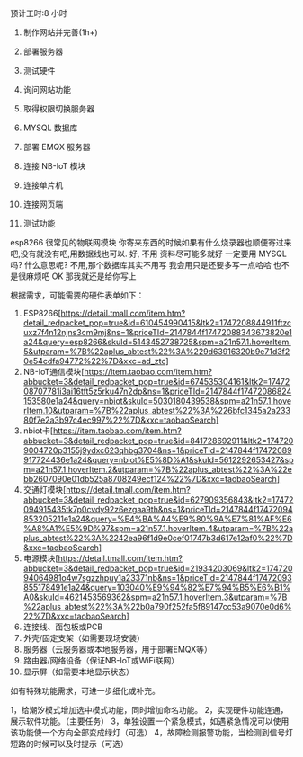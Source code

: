 预计工时:8 小时

1. 制作网站并完善(1h+)
2. 部署服务器
3. 测试硬件

4. 询问网站功能
5. 取得权限切换服务器
6. MYSQL 数据库
7. 部署 EMQX 服务器
8. 连接 NB-IoT 模块
9. 连接单片机
10. 连接网页端
11. 测试功能

esp8266 很常见的物联网模块 你寄来东西的时候如果有什么烧录器也顺便寄过来吧,没有就没有吧,用数据线也可以. 好, 不用 资料尽可能多就好 一定要用 MYSQL 吗? 什么意思呢? 不用,那个数据库其实不用写 我会用只是还要多写一点哈哈 也不是很麻烦吧 OK 那我就还是给你写上

根据需求，可能需要的硬件表单如下：

1. ESP8266[https://detail.tmall.com/item.htm?detail_redpacket_pop=true&id=610454990415&ltk2=1747208844911ftzcuxz7f4n12njns3cm9mj&ns=1&priceTId=2147844f17472088343673820e1a24&query=esp8266&skuId=5143452738725&spm=a21n57.1.hoverItem.5&utparam=%7B%22aplus_abtest%22%3A%229d63916320b9e71d3f20e54cdfa94772%22%7D&xxc=ad_ztc]
2. NB-IoT通信模块[https://item.taobao.com/item.htm?abbucket=3&detail_redpacket_pop=true&id=674535304161&ltk2=1747208707781i3ai16tft5z5rku47n2dp&ns=1&priceTId=2147844f17472086824153580e1a24&query=nbiot&skuId=5030180439538&spm=a21n57.1.hoverItem.10&utparam=%7B%22aplus_abtest%22%3A%226bfc1345a2a23380f7e2a3b97c4ec997%22%7D&xxc=taobaoSearch]
3. nbiot卡[https://item.taobao.com/item.htm?abbucket=3&detail_redpacket_pop=true&id=841728692911&ltk2=1747209004720p3155j9ydxc623qhbg3704&ns=1&priceTId=2147844f17472089917724436e1a24&query=nbiot%E5%8D%A1&skuId=5612292653427&spm=a21n57.1.hoverItem.2&utparam=%7B%22aplus_abtest%22%3A%22ebb2607090e01db525a8708249ecf124%22%7D&xxc=taobaoSearch]
3. 交通灯模块[https://detail.tmall.com/item.htm?abbucket=3&detail_redpacket_pop=true&id=627909356843&ltk2=17472094915435tk7p0cvdy92z6ezgaa9th&ns=1&priceTId=2147844f17472094853205211e1a24&query=%E4%BA%A4%E9%80%9A%E7%81%AF%E6%A8%A1%E5%9D%97&spm=a21n57.1.hoverItem.4&utparam=%7B%22aplus_abtest%22%3A%2242ea96f1d9e0cef01747b3d617e12af0%22%7D&xxc=taobaoSearch]
4. 电源模块[https://detail.tmall.com/item.htm?abbucket=3&detail_redpacket_pop=true&id=21934203069&ltk2=17472094064981o4w7sgzzhpuy1a23371nb&ns=1&priceTId=2147844f17472093855178491e1a24&query=103040%E9%94%82%E7%94%B5%E6%B1%A0&skuId=4621453569362&spm=a21n57.1.hoverItem.3&utparam=%7B%22aplus_abtest%22%3A%22b0a790f252fa5f89147cc53a9070e0d6%22%7D&xxc=taobaoSearch]
8. 连接线、面包板或PCB
9. 外壳/固定支架（如需要现场安装）
10. 服务器（云服务器或本地服务器，用于部署EMQX等）
11. 路由器/网络设备（保证NB-IoT或WiFi联网）
12. 显示屏（如需要本地显示状态）

如有特殊功能需求，可进一步细化或补充。

1，给潮汐模式增加选中模式功能，同时增加命名功能。
2，实现硬件功能连通，展示软件功能。（主要任务）
3，单独设置一个紧急模式，如遇紧急情况可以使用该功能使一个方向全部变成绿灯（可选）
4，故障检测报警功能，当检测到信号灯短路的时候可以及时提示（可选）